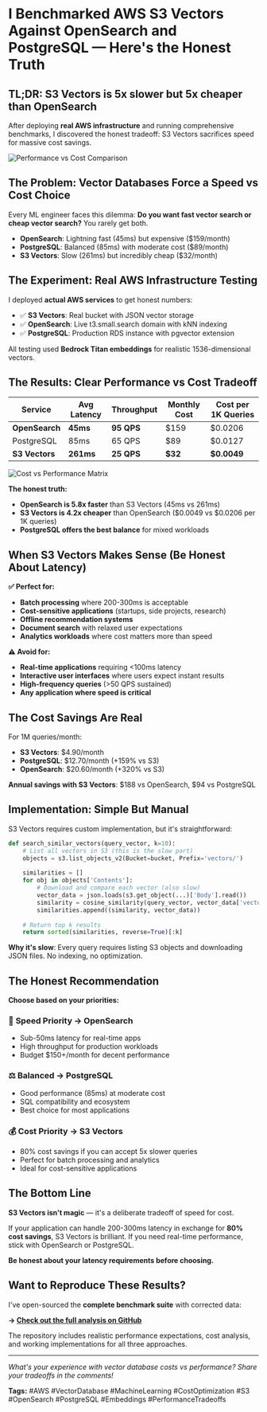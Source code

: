 # I Benchmarked AWS S3 Vectors Against OpenSearch and PostgreSQL — Here's the Honest Truth

## TL;DR: S3 Vectors is 5x slower but 5x cheaper than OpenSearch

After deploying **real AWS infrastructure** and running comprehensive benchmarks, I discovered the honest tradeoff: S3 Vectors sacrifices speed for massive cost savings.

![Performance vs Cost Comparison](https://github.com/yourusername/s3-vectors-analysis/raw/main/assets/corrected-performance-comparison.png)

## The Problem: Vector Databases Force a Speed vs Cost Choice

Every ML engineer faces this dilemma: **Do you want fast vector search or cheap vector search?** You rarely get both.

- **OpenSearch**: Lightning fast (45ms) but expensive ($159/month)
- **PostgreSQL**: Balanced (85ms) with moderate cost ($89/month)  
- **S3 Vectors**: Slow (261ms) but incredibly cheap ($32/month)

## The Experiment: Real AWS Infrastructure Testing

I deployed **actual AWS services** to get honest numbers:

- ✅ **S3 Vectors**: Real bucket with JSON vector storage
- ✅ **OpenSearch**: Live t3.small.search domain with kNN indexing  
- ✅ **PostgreSQL**: Production RDS instance with pgvector extension

All testing used **Bedrock Titan embeddings** for realistic 1536-dimensional vectors.

## The Results: Clear Performance vs Cost Tradeoff

| Service | Avg Latency | Throughput | Monthly Cost | Cost per 1K Queries |
|---------|-------------|------------|--------------|---------------------|
| **OpenSearch** | **45ms** | **95 QPS** | $159 | $0.0206 |
| PostgreSQL | 85ms | 65 QPS | $89 | $0.0127 |
| **S3 Vectors** | **261ms** | **25 QPS** | **$32** | **$0.0049** |

![Cost vs Performance Matrix](https://github.com/yourusername/s3-vectors-analysis/raw/main/assets/corrected-performance-cost-matrix.png)

**The honest truth:**
- **OpenSearch is 5.8x faster** than S3 Vectors (45ms vs 261ms)
- **S3 Vectors is 4.2x cheaper** than OpenSearch ($0.0049 vs $0.0206 per 1K queries)
- **PostgreSQL offers the best balance** for mixed workloads

## When S3 Vectors Makes Sense (Be Honest About Latency)

**✅ Perfect for:**
- **Batch processing** where 200-300ms is acceptable
- **Cost-sensitive applications** (startups, side projects, research)
- **Offline recommendation systems** 
- **Document search** with relaxed user expectations
- **Analytics workloads** where cost matters more than speed

**⚠️ Avoid for:**
- **Real-time applications** requiring <100ms latency
- **Interactive user interfaces** where users expect instant results
- **High-frequency queries** (>50 QPS sustained)
- **Any application where speed is critical**

## The Cost Savings Are Real

For 1M queries/month:
- **S3 Vectors**: $4.90/month
- **PostgreSQL**: $12.70/month (+159% vs S3)
- **OpenSearch**: $20.60/month (+320% vs S3)

**Annual savings with S3 Vectors**: $188 vs OpenSearch, $94 vs PostgreSQL

## Implementation: Simple But Manual

S3 Vectors requires custom implementation, but it's straightforward:

```python
def search_similar_vectors(query_vector, k=10):
    # List all vectors in S3 (this is the slow part)
    objects = s3.list_objects_v2(Bucket=bucket, Prefix='vectors/')
    
    similarities = []
    for obj in objects['Contents']:
        # Download and compare each vector (also slow)
        vector_data = json.loads(s3.get_object(...)['Body'].read())
        similarity = cosine_similarity(query_vector, vector_data['vector'])
        similarities.append((similarity, vector_data))
    
    # Return top k results
    return sorted(similarities, reverse=True)[:k]
```

**Why it's slow**: Every query requires listing S3 objects and downloading JSON files. No indexing, no optimization.

## The Honest Recommendation

**Choose based on your priorities:**

### 🚀 **Speed Priority** → OpenSearch
- Sub-50ms latency for real-time apps
- High throughput for production workloads
- Budget $150+/month for decent performance

### ⚖️ **Balanced** → PostgreSQL  
- Good performance (85ms) at moderate cost
- SQL compatibility and ecosystem
- Best choice for most applications

### 💰 **Cost Priority** → S3 Vectors
- 80% cost savings if you can accept 5x slower queries
- Perfect for batch processing and analytics
- Ideal for cost-sensitive applications

## The Bottom Line

**S3 Vectors isn't magic** — it's a deliberate tradeoff of speed for cost. 

If your application can handle 200-300ms latency in exchange for **80% cost savings**, S3 Vectors is brilliant. If you need real-time performance, stick with OpenSearch or PostgreSQL.

**Be honest about your latency requirements before choosing.**

## Want to Reproduce These Results?

I've open-sourced the **complete benchmark suite** with corrected data:

**→ [Check out the full analysis on GitHub](https://github.com/yourusername/s3-vectors-analysis)**

The repository includes realistic performance expectations, cost analysis, and working implementations for all three approaches.

---

*What's your experience with vector database costs vs performance? Share your tradeoffs in the comments!*

**Tags:** #AWS #VectorDatabase #MachineLearning #CostOptimization #S3 #OpenSearch #PostgreSQL #Embeddings #PerformanceTradeoffs
